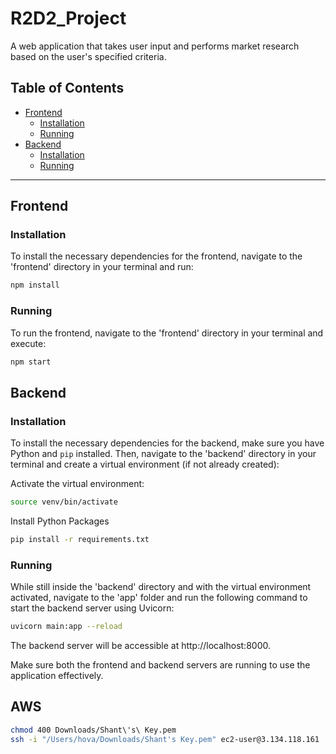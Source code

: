 # R2D2_Project

A web application that takes user input and performs market research based on the user's specified criteria.

## Table of Contents

- [Frontend](#frontend)
  - [Installation](#installation)
  - [Running](#running)
- [Backend](#backend)
  - [Installation](#installation-1)
  - [Running](#running-1)


---

## Frontend

### Installation
To install the necessary dependencies for the frontend, navigate to the 'frontend' directory in your terminal and run:

```bash
npm install
```

### Running
To run the frontend, navigate to the 'frontend' directory in your terminal and execute:

```bash
npm start
```

## Backend

### Installation
To install the necessary dependencies for the backend, make sure you have Python and `pip` installed. Then, navigate to the 'backend' directory in your terminal and create a virtual environment (if not already created):

Activate the virtual environment:

```bash
source venv/bin/activate
```

Install Python Packages
```bash
pip install -r requirements.txt
```
### Running
While still inside the 'backend' directory and with the virtual environment activated, navigate to the 'app' folder and run the following command to start the backend server using Uvicorn:

```bash
uvicorn main:app --reload
```
The backend server will be accessible at http://localhost:8000.

Make sure both the frontend and backend servers are running to use the application effectively.

## AWS

```bash 
chmod 400 Downloads/Shant\'s\ Key.pem
ssh -i "/Users/hova/Downloads/Shant's Key.pem" ec2-user@3.134.118.161
```